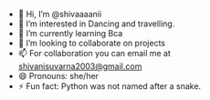 - 👋 Hi, I’m @shivaaaanii
- 👀 I’m interested in Dancing and travelling.
- 🌱 I’m currently learning Bca 
- 💞️ I’m looking to collaborate on projects 
- 📫 For collaboration you can email me at shivanisuvarna2003@gmail.com
- 😄 Pronouns: she/her
- ⚡ Fun fact: Python was not named after a snake.

<!---
shivaaaanii/shivaaaanii is a ✨ special ✨ repository because its `README.md` (this file) appears on your GitHub profile.
You can click the Preview link to take a look at your changes.
--->

